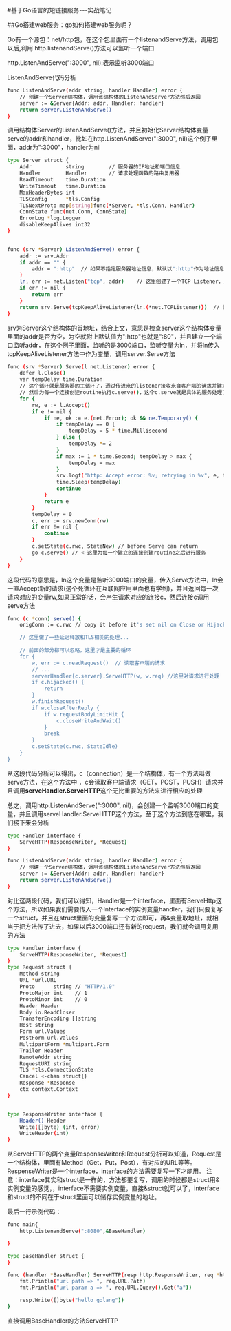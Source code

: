 
#基于Go语言的短链接服务---实战笔记

##Go搭建web服务：go如何搭建web服务呢？

Go有一个源包：net/http包，在这个包里面有一个listenandServe方法，调用包以后,利用
http.listenandServe()方法可以监听一个端口

http.ListenAndServe(":3000", nil):表示监听3000端口


ListenAndServe代码分析
```sh
func ListenAndServe(addr string, handler Handler) error {
	// 创建一个Server结构体，调用该结构体的ListenAndServer方法然后返回
	server := &Server{Addr: addr, Handler: handler}
	return server.ListenAndServe()
}
```
调用结构体Server的ListenAndServe()方法，并且初始化Server结构体变量serve的addr和handler，比如在http.ListenAndServe(":3000", nil)这个例子里面，addr为":3000"，handler为nil

```sh
type Server struct {
	Addr           string        // 服务器的IP地址和端口信息
	Handler        Handler       // 请求处理函数的路由复用器
	ReadTimeout    time.Duration 
	WriteTimeout   time.Duration
	MaxHeaderBytes int       
	TLSConfig      *tls.Config  
	TLSNextProto map[string]func(*Server, *tls.Conn, Handler)
	ConnState func(net.Conn, ConnState)
	ErrorLog *log.Logger
	disableKeepAlives int32 
}


func (srv *Server) ListenAndServe() error {
	addr := srv.Addr
	if addr == "" {
		addr = ":http"  // 如果不指定服务器地址信息，默认以":http"作为地址信息
	}
	ln, err := net.Listen("tcp", addr)    // 这里创建了一个TCP Listener，之后用于接收客户端的连接请求
	if err != nil {
		return err
	}
	return srv.Serve(tcpKeepAliveListener{ln.(*net.TCPListener)})  // 调用Server.Serve()函数并返回
}


```
srv为Server这个结构体的首地址，结合上文，意思是检查server这个结构体变量里面的addr是否为空，为空就附上默认值为":http"也就是":80"，并且建立一个端口监听addr，在这个例子里面，监听的是3000端口，监听变量为ln，并将ln传入tcpKeepAliveListener方法中作为变量，调用server.Serve方法
```sh
func (srv *Server) Serve(l net.Listener) error {
	defer l.Close()
	var tempDelay time.Duration 
	// 这个循环就是服务器的主循环了，通过传进来的listener接收来自客户端的请求并建立连接，
	// 然后为每一个连接创建routine执行c.serve()，这个c.serve就是具体的服务处理了
	for {
		rw, e := l.Accept()
		if e != nil {
			if ne, ok := e.(net.Error); ok && ne.Temporary() {
				if tempDelay == 0 {
					tempDelay = 5 * time.Millisecond
				} else {
					tempDelay *= 2
				}
				if max := 1 * time.Second; tempDelay > max {
					tempDelay = max
				}
				srv.logf("http: Accept error: %v; retrying in %v", e, tempDelay)
				time.Sleep(tempDelay)
				continue
			}
			return e
		}
		tempDelay = 0
		c, err := srv.newConn(rw)
		if err != nil {
			continue
		}
		c.setState(c.rwc, StateNew) // before Serve can return
		go c.serve() // <-这里为每一个建立的连接创建routine之后进行服务
	}
}
```
这段代码的意思是，ln这个变量是监听3000端口的变量，传入Serve方法中，ln会一直Accept新的请求(这个死循环在互联网应用里面也有学到)，并且返回每一次请求对应的变量rw,如果正常的话，会产生请求对应的连接c，然后连接c调用serve方法
```sh
func (c *conn) serve() {
	origConn := c.rwc // copy it before it's set nil on Close or Hijack

	// 这里做了一些延迟释放和TLS相关的处理...
	
	// 前面的部分都可以忽略，这里才是主要的循环
	for {
		w, err := c.readRequest()  // 读取客户端的请求
		// ...
		serverHandler{c.server}.ServeHTTP(w, w.req) //这里对请求进行处理
		if c.hijacked() {
			return
		}
		w.finishRequest()
		if w.closeAfterReply {
			if w.requestBodyLimitHit {
				c.closeWriteAndWait()
			}
			break
		}
		c.setState(c.rwc, StateIdle)
	}
}
```
从这段代码分析可以得出，c（connection）是一个结构体，有一个方法叫做serve方法，在这个方法中
，c会读取客户端请求（GET，POST，PUSH）请求并且调用**serveHandler.ServeHTTP**这个无比重要的方法来进行相应的处理


总之，调用http.ListenAndServe(":3000", nil)，会创建一个监听3000端口的变量，并且调用serveHandler.ServeHTTP这个方法，至于这个方法到底在哪里，我们接下来会分析
```sh
type Handler interface {
	ServeHTTP(ResponseWriter, *Request)
}

```
```sh
func ListenAndServe(addr string, handler Handler) error {
	// 创建一个Server结构体，调用该结构体的ListenAndServer方法然后返回
	server := &Server{Addr: addr, Handler: handler}
	return server.ListenAndServe()
}
```
对比这两段代码，我们可以得知，Handler是一个interface，里面有ServeHttp这个方法，所以如果我们需要传入一个Interface的实例变量handler，我们只要复写一个struct，并且在struct里面的变量复写一个方法即可，再&变量取地址，就相当于把方法传了进去，如果以后3000端口还有新的request，我们就会调用复用的方法
```sh
type Handler interface {
	ServeHTTP(ResponseWriter, *Request)
}
type Request struct {
	Method string
	URL *url.URL
	Proto      string // "HTTP/1.0"
	ProtoMajor int    // 1
	ProtoMinor int    // 0
	Header Header
	Body io.ReadCloser
	TransferEncoding []string
	Host string
	Form url.Values
	PostForm url.Values
	MultipartForm *multipart.Form
	Trailer Header
	RemoteAddr string
	RequestURI string
	TLS *tls.ConnectionState
	Cancel <-chan struct{}
	Response *Response
	ctx context.Context
}


type ResponseWriter interface {
	Header() Header
	Write([]byte) (int, error)
	WriteHeader(int)
}
```
从ServeHTTP的两个变量ResponseWriter和Request分析可以知道，Request是一个结构体，里面有Method（Get，Put，Post），有对应的URL等等。
RespenseWriter是一个interface，interface的方法需要复写一下才能用。
注意：interface其实和struct是一样的，方法都要复写，调用的时候都是struct用&实例变量的感觉，，interface不需要实例变量，直接&struct就可以了，interface和struct的不同在于struct里面可以储存实例变量的地址。

最后一行示例代码：
```sh
func main{
    http.ListenandServe(":8080",&BaseHandler)

}

type BaseHandler struct {
}

func (handler *BaseHandler) ServeHTTP(resp http.ResponseWriter, req *http.Request) {
	fmt.Println("url path => ", req.URL.Path)
	fmt.Println("url param a => ", req.URL.Query().Get("a"))

	resp.Write([]byte("hello golang"))
}
```

直接调用BaseHandler的方法ServeHTTP


